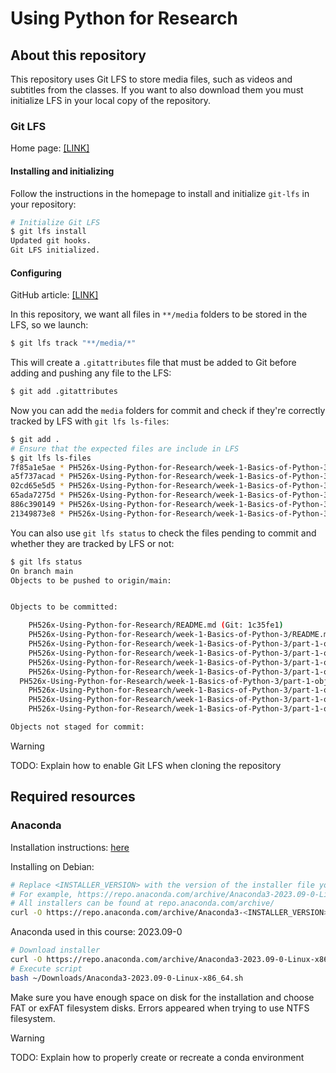 # Using Python for Research
## About this repository
This repository uses Git LFS to store media files, such as videos and subtitles from the classes. If you want to also download them you must initialize LFS in your local copy of the repository.

### Git LFS
Home page: [[LINK]](https://git-lfs.com)

#### Installing and initializing
Follow the instructions in the homepage to install and initialize `git-lfs` in your repository:

```bash
# Initialize Git LFS
$ git lfs install
Updated git hooks.
Git LFS initialized.
```

#### Configuring
GitHub article: [[LINK]](https://docs.github.com/en/repositories/working-with-files/managing-large-files/configuring-git-large-file-storage)

In this repository, we want all files in `**/media` folders to be stored in the LFS, so we launch:

```bash
$ git lfs track "**/media/*"
```

This will create a `.gitattributes` file that must be added to Git before adding and pushing any file to the LFS:

```bash
$ git add .gitattributes
```

Now you can add the `media` folders for commit and check if they're correctly tracked by LFS with `git lfs ls-files`:

```bash
$ git add .
# Ensure that the expected files are include in LFS
$ git lfs ls-files
7f85a1e5ae * PH526x-Using-Python-for-Research/week-1-Basics-of-Python-3/part-1-objects-and-methods/media/1.1.1-python-basics.mp4
a5f737acad * PH526x-Using-Python-for-Research/week-1-Basics-of-Python-3/part-1-objects-and-methods/media/1.1.1-python-basics.srt
02cd65e5d5 * PH526x-Using-Python-for-Research/week-1-Basics-of-Python-3/part-1-objects-and-methods/media/1.1.1-python-basics.txt
65ada7275d * PH526x-Using-Python-for-Research/week-1-Basics-of-Python-3/part-1-objects-and-methods/media/1.1.2-objects.mp4
886c390149 * PH526x-Using-Python-for-Research/week-1-Basics-of-Python-3/part-1-objects-and-methods/media/1.1.2-objects.srt
21349873e8 * PH526x-Using-Python-for-Research/week-1-Basics-of-Python-3/part-1-objects-and-methods/media/1.1.2-objects.txt
```

You can also use `git lfs status` to check the files pending to commit and whether they are tracked by LFS or not:

```bash
$ git lfs status
On branch main
Objects to be pushed to origin/main:


Objects to be committed:

	PH526x-Using-Python-for-Research/README.md (Git: 1c35fe1)
	PH526x-Using-Python-for-Research/week-1-Basics-of-Python-3/README.md (Git: 4a7b48b)
	PH526x-Using-Python-for-Research/week-1-Basics-of-Python-3/part-1-objects-and-methods/README.md (Git: e1fbe49)
	PH526x-Using-Python-for-Research/week-1-Basics-of-Python-3/part-1-objects-and-methods/media/1.1.1-python-basics.mp4 (LFS: 7f85a1e)
	PH526x-Using-Python-for-Research/week-1-Basics-of-Python-3/part-1-objects-and-methods/media/1.1.1-python-basics.srt (LFS: a5f737a)
	PH526x-Using-Python-for-Research/week-1-Basics-of-Python-3/part-1-objects-and-methods/media/1.1.1-python-basics.txt (LFS: 02cd65e)
  PH526x-Using-Python-for-Research/week-1-Basics-of-Python-3/part-1-objects-and-methods/media/1.1.2-objects.mp4 (LFS: 65ada72)
	PH526x-Using-Python-for-Research/week-1-Basics-of-Python-3/part-1-objects-and-methods/media/1.1.2-objects.srt (LFS: 886c390)
	PH526x-Using-Python-for-Research/week-1-Basics-of-Python-3/part-1-objects-and-methods/media/1.1.2-objects.txt (LFS: 2134987)
	PH526x-Using-Python-for-Research/week-1-Basics-of-Python-3/part-1-objects-and-methods/scripts/data-attribute-vs-method.ipynb (Git: e3b0c44)

Objects not staged for commit:


```

> [!WARNING]
>
> TODO: Explain how to enable Git LFS when cloning the repository

## Required resources
### Anaconda
Installation instructions: [here](https://docs.anaconda.com/free/anaconda/install/linux/)

Installing on Debian:

```bash
# Replace <INSTALLER_VERSION> with the version of the installer file you want to download
# For example, https://repo.anaconda.com/archive/Anaconda3-2023.09-0-Linux-x86_64.sh
# All installers can be found at repo.anaconda.com/archive/
curl -O https://repo.anaconda.com/archive/Anaconda3-<INSTALLER_VERSION>-Linux-x86_64.sh
```

Anaconda used in this course: 2023.09-0

```bash
# Download installer
curl -O https://repo.anaconda.com/archive/Anaconda3-2023.09-0-Linux-x86_64.sh
# Execute script
bash ~/Downloads/Anaconda3-2023.09-0-Linux-x86_64.sh
```

Make sure you have enough space on disk for the installation and choose FAT or exFAT filesystem disks. Errors appeared when trying to use NTFS filesystem.

> [!WARNING]
>
> TODO: Explain how to properly create or recreate a conda environment